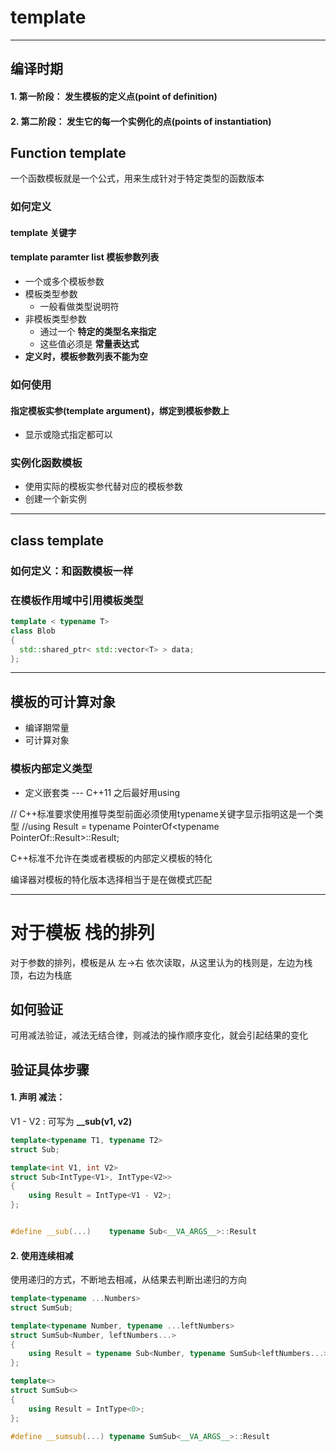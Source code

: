 # template
---
## 编译时期
#### 1. 第一阶段： 发生模板的定义点(point of definition)
#### 2. 第二阶段： 发生它的每一个实例化的点(points of instantiation)

## Function template
一个函数模板就是一个公式，用来生成针对于特定类型的函数版本

### 如何定义
#### template 关键字
#### template paramter list 模板参数列表
  * 一个或多个模板参数
  * 模板类型参数
    * 一般看做类型说明符
  * 非模板类型参数
    * 通过一个 **特定的类型名来指定**
    * 这些值必须是 **常量表达式**
  * **定义时，模板参数列表不能为空**


### 如何使用
#### 指定模板实参(template argument)，绑定到模板参数上
* 显示或隐式指定都可以

### 实例化函数模板
* 使用实际的模板实参代替对应的模板参数
* 创建一个新实例

---
## class template
### 如何定义：和函数模板一样

### 在模板作用域中引用模板类型
```C++
template < typename T>
class Blob
{
  std::shared_ptr< std::vector<T> > data;
};
```
---
## 模板的可计算对象
* 编译期常量
* 可计算对象

###  模板内部定义类型
* 定义嵌套类 --- C++11 之后最好用using

// C++标准要求使用推导类型前面必须使用typename关键字显示指明这是一个类型
//using Result = typename PointerOf<typename PointerOf<T>::Result>::Result;

C++标准不允许在类或者模板的内部定义模板的特化

编译器对模板的特化版本选择相当于是在做模式匹配


---
# 对于模板 栈的排列
对于参数的排列，模板是从 左->右 依次读取，从这里认为的栈则是，左边为栈顶，右边为栈底

## 如何验证
可用减法验证，减法无结合律，则减法的操作顺序变化，就会引起结果的变化

## 验证具体步骤
#### 1. 声明 减法：
V1 - V2 : 可写为 **__sub(v1, v2)**

```C++
template<typename T1, typename T2>
struct Sub;

template<int V1, int V2>
struct Sub<IntType<V1>, IntType<V2>>
{
	using Result = IntType<V1 - V2>;
};


#define __sub(...)    typename Sub<__VA_ARGS__>::Result
```

#### 2. 使用连续相减
使用递归的方式，不断地去相减，从结果去判断出递归的方向

```C++
template<typename ...Numbers>
struct SumSub;

template<typename Number, typename ...leftNumbers>
struct SumSub<Number, leftNumbers...>
{
	using Result = typename Sub<Number, typename SumSub<leftNumbers...>::Result>::Result;
};

template<>
struct SumSub<>
{
	using Result = IntType<0>;
};

#define __sumsub(...) typename SumSub<__VA_ARGS__>::Result
```
